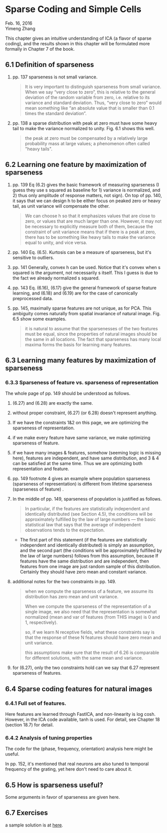 # Sparse Coding and Simple Cells

Feb. 16, 2016  
Yimeng Zhang

This chapter gives an intuitive understanding of ICA (a flavor of sparse coding), and the results shown in this chapter will be formulated more formally in Chapter 7 of the book.

## 6.1 Definition of sparseness

1. pp. 137 sparseness is not small variance.
    
    > It is very important to distinguish sparseness from small variance. When we say “very close to zero”, this is relative to the general deviation of the random variable from zero, i.e. relative to its variance and standard deviation. Thus, “very close to zero” would mean something like “an absolute value that is smaller than 0.1 times the standard deviation”.

2. pp. 138 a sparse distribution with peak at zero must have some heavy tail to make the variance normalized to unity. Fig. 6.1 shows this well.

    > the peak at zero must be compensated by a relatively large probability mass at large values; a phenomenon often called "heavy tails".
    
## 6.2 Learning one feature by maximization of sparseness

1. pp. 139 Eq (6.2) gives the basic framework of measuring sparseness (I guess they use s squared as baseline for 1) variance is normalized, and 2) thus only amplitude of response matters, not sign). On top of pp. 140, it says that we can design h to be either focus on peaked zero or heavy tail, as unit variance will compensate the other.

    > We can choose h so that it emphasizes values that are close to zero, or values that are much larger than one. However, it may not be necessary to explicitly measure both of them, because the constraint of unit variance means that if there is a peak at zero, there has to be something like heavy tails to make the variance equal to unity, and vice versa.

2. pp. 140 Eq. (6.5). Kurtosis can be a measure of sparseness, but it's sensitive to outliers.
3. pp. 141 Generally, convex h can be used. Notice that it's convex when s squared is the argument, not necessarily s itself. This I guess is due to the fact we already normalized s squared.
4. pp. 143 Eq. (6.16), (6.17) give the general framework of sparse feature learning, and (6.18) and (6.19) are for the case of canonically preprocessed data.
5. pp. 145, maximally sparse features are not unique, as for PCA. This ambiguity comes naturally from spatial invariance of natural image. Fig. 6.5 show some examples. 

    > it is natural to assume that the sparsenesses of the two features must be equal, since the properties of natural images should be the same in all locations. The fact that sparseness has many local maxima forms the basis for learning many features.

## 6.3 Learning many features by maximization of sparseness

### 6.3.3 Sparseness of feature vs. sparseness of representation



The whole page of pp. 149 should be understood as follows.

1. (6.27) and (6.28) are exactly the same.
2. without proper constraint, (6.27) (or 6.28) doesn't represent anything. 
3. If we have the constraints 1&2 on this page, we are optimizing the sparseness of representation.
4. if we make every feature have same variance, we make optimizing sparseness of feature.
5. if we have many images & features, somehow (seeming logic is missing here), features are independent, and have same distribution, and 3 & 4 can be satisfied at the same time. Thus we are optimizing both representation and feature.

1. pp. 149 footnote 4 gives an example where population sparseness  (sparseness of representation) is different from lifetime sparseness (sparseness of feature) .

1. In the middle of pp. 149, sparseness of population is justified as follows.

    > In particular, if the features are statistically independent and identically distributed (see Section 4.5), the conditions will be approximately fulfilled by the law of large numbers — the basic statistical law that says that the average of independent observations tends to the expectation.
    
    * The first part of this statement (if the features are statistically independent and identically distributed) is simply an assumption, and the second part (the conditions will be approximately fulfilled by the law of large numbers) follows from this assumption, because If features have the same distribution and are independent, then features from one image are just random sample of this distribution. Certainly they should have zero mean and constant variance.

2. additional notes for the two constraints in pp. 149.
    
    > when we compute the sparseness of a feature, we assume its distribution has zero mean and unit variance.
    > 
    > When we compute the sparseness of the representation of a single image, we also need that the representation is somewhat normalized (mean and var of features (from THIS image) is 0 and 1, respectively).
    > 
    > so, if we learn N receptive fields, what these constraints say is that the response of these N features should have zero mean and unit variance.
    > 
    > this assumptions make sure that the result of 6.26  is comparable for different solutions, with the same mean and variance.

3. for (6.27), only the two constraints hold can we say that 6.27 represent sparseness of features.

## 6.4 Sparse coding features for natural images

### 6.4.1 Full set of features.

Here features are learned through FastICA, and non-linearity is log cosh. However, in the ICA code available, tanh is used. For detail, see Chapter 18 (section 18.7) for detail.

### 6.4.2 Analysis of tuning properties

The code for the (phase, frequency, orientation) analysis here might be useful. 

In pp. 152, it's mentioned that real neurons are also tuned to temporal frequency of the grating, yet here don't need to care about it.

## 6.5 How is sparseness useful?

Some arguments in favor of sparseness are given here.

## 6.7 Exercises

a sample solution is at [here](./sample_solutions/sol_chap_06.pdf).
